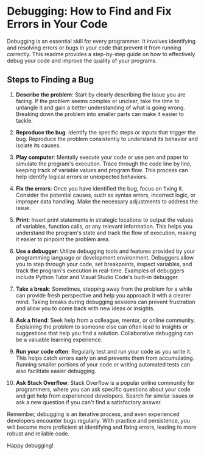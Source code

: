# Debugging: How to Find and Fix Errors in Your Code

Debugging is an essential skill for every programmer. It involves identifying and resolving errors or bugs in your code that prevent it from running correctly. This readme provides a step-by-step guide on how to effectively debug your code and improve the quality of your programs.

## Steps to Finding a Bug

1. **Describe the problem**: Start by clearly describing the issue you are facing. If the problem seems complex or unclear, take the time to untangle it and gain a better understanding of what is going wrong. Breaking down the problem into smaller parts can make it easier to tackle.

2. **Reproduce the bug**: Identify the specific steps or inputs that trigger the bug. Reproduce the problem consistently to understand its behavior and isolate its causes.

3. **Play computer**: Mentally execute your code or use pen and paper to simulate the program's execution. Trace through the code line by line, keeping track of variable values and program flow. This process can help identify logical errors or unexpected behaviors.

4. **Fix the errors**: Once you have identified the bug, focus on fixing it. Consider the potential causes, such as syntax errors, incorrect logic, or improper data handling. Make the necessary adjustments to address the issue.

5. **Print**: Insert print statements in strategic locations to output the values of variables, function calls, or any relevant information. This helps you understand the program's state and track the flow of execution, making it easier to pinpoint the problem area.

6. **Use a debugger**: Utilize debugging tools and features provided by your programming language or development environment. Debuggers allow you to step through your code, set breakpoints, inspect variables, and track the program's execution in real-time. Examples of debuggers include Python Tutor and Visual Studio Code's built-in debugger.

7. **Take a break**: Sometimes, stepping away from the problem for a while can provide fresh perspective and help you approach it with a clearer mind. Taking breaks during debugging sessions can prevent frustration and allow you to come back with new ideas or insights.

8. **Ask a friend**: Seek help from a colleague, mentor, or online community. Explaining the problem to someone else can often lead to insights or suggestions that help you find a solution. Collaborative debugging can be a valuable learning experience.

9. **Run your code often**: Regularly test and run your code as you write it. This helps catch errors early on and prevents them from accumulating. Running smaller portions of your code or writing automated tests can also facilitate easier debugging.

10. **Ask Stack Overflow**: Stack Overflow is a popular online community for programmers, where you can ask specific questions about your code and get help from experienced developers. Search for similar issues or ask a new question if you can't find a satisfactory answer.

Remember, debugging is an iterative process, and even experienced developers encounter bugs regularly. With practice and persistence, you will become more proficient at identifying and fixing errors, leading to more robust and reliable code.

Happy debugging!
